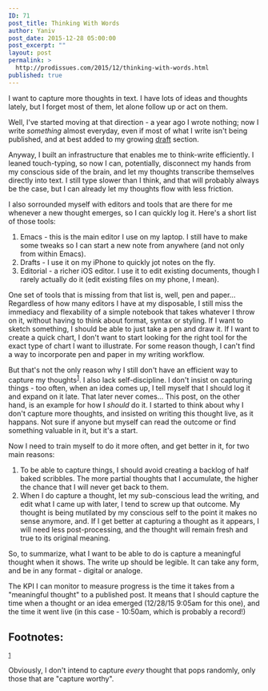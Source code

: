 ```yaml
---
ID: 71
post_title: Thinking With Words
author: Yaniv
post_date: 2015-12-28 05:00:00
post_excerpt: ""
layout: post
permalink: >
  http://prodissues.com/2015/12/thinking-with-words.html
published: true
---
```

<p> I want to capture more thoughts in text. I have lots of ideas and thoughts lately, but I forget most of them, let alone follow up or act on them. </p>

<p> Well, I've started moving at that direction - a year ago I wrote nothing; now I write <i>something</i> almost everyday, even if most of what I write isn't being published, and at best added to my growing <a href="http://prodissues.com/drafts/">draft</a> section. </p>

<p> Anyway, I built an infrastructure that enables me to think-write efficiently. I leaned touch-typing, so now I can, potentially, disconnect my hands from my conscious side of the brain, and let my thoughts transcribe themselves directly into text. I still type slower than I think, and that will probably always be the case, but I can already let my thoughts flow with less friction. </p>

<p> I also sorrounded myself with editors and tools that are there for me whenever a new thought emerges, so I can quickly log it. Here's a short list of those tools: </p>

<ol class="org-ol">
<li>Emacs - this is the main editor I use  on my laptop. I still have to make some tweaks so I can start a new note from anywhere (and not only from within Emacs).</li>
<li>Drafts - I use it on my iPhone to quickly jot notes on the fly.</li>
<li>Editorial - a richer iOS editor. I use it to edit existing documents, though I rarely actually do it (edit existing files on my phone, I mean).</li>
</ol>

<p> One set of tools that is missing from that list is, well, pen and paper... Regardless of how many editors I have at my disposable, I still miss the immediacy and flexability of a simple notebook that takes whatever I throw on it, without having  to think about format, syntax or styling. If I want to sketch something, I should be able to just take a pen and draw it. If I want to create a quick chart, I don't want to start looking for the right tool for the exact type of chart I want to illustrate. For some reason though, I can't find a way to incorporate pen and paper in my writing workflow. </p>

<p> But that's not the only reason why I still don't have an efficient way to capture my thoughts<sup><a id="fnr.1" class="footref" href="#fn.1">1</a></sup>. I also lack self-discipline. I don't insist on capturing things - too often, when an idea comes up, I tell myself that I should log it and expand on it late. That later never comes... This post, on the other hand, is an example for how I <i>should</i> do it. I started to think about why I don't capture more thoughts, and insisted on writing this thought live, as it happans. Not sure if anyone but myself can read the outcome or find something valuable in it, but it's a start. </p>

<p> Now I need to train myself to do it more often, and get better in it, for two main reasons: </p>

<ol class="org-ol">
<li>To be able to capture things, I should avoid creating a backlog of half baked scribbles. The more partial thoughts that I accumulate, the higher the chance that I will never get back to them.</li>
<li>When I do capture a thought, let my sub-conscious lead the writing, and edit what I came up with later, I tend to screw up that outcome. My thought is being mutilated by my conscious self to the point it makes no sense anymore, and. If I get better at capturing a thought as it appears, I will need less post-processing, and the thought will remain fresh and true to its original meaning.</li>
</ol>

<p> So, to summarize, what I want to be able to do is capture a meaningful thought when it shows. The write up should be legible. It can take any form, and be in any format - digital or analoge. </p>

<p> The KPI I can monitor to measure progress is the time it takes from a "meaningful thought" to a published post. It means that I should capture the time when a thought or an idea emerged (12/28/15 9:05am for this one), and the time it went live (in this case - 10:50am, which is probably a record!) </p>
<div id="footnotes">
<h2 class="footnotes">Footnotes: </h2>
<div id="text-footnotes">

<div class="footdef"><sup><a id="fn.1" class="footnum" href="#fnr.1">1</a></sup> <div class="footpara"><p class="footpara"> Obviously, I don't intend to capture <i>every</i> thought that pops randomly, only those that are "capture worthy". </p></div></div>


</div>
</div>